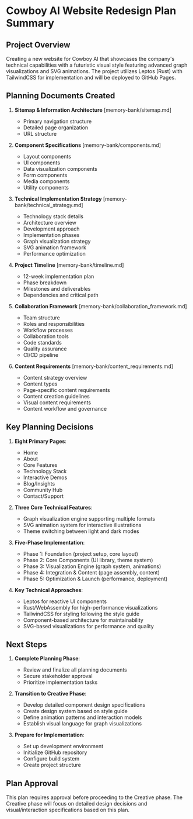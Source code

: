 # Cowboy AI Website Redesign Plan Summary

## Project Overview
Creating a new website for Cowboy AI that showcases the company's technical capabilities with a futuristic visual style featuring advanced graph visualizations and SVG animations. The project utilizes Leptos (Rust) with TailwindCSS for implementation and will be deployed to GitHub Pages.

## Planning Documents Created

1. **Sitemap & Information Architecture** [memory-bank/sitemap.md]
   - Primary navigation structure
   - Detailed page organization
   - URL structure

2. **Component Specifications** [memory-bank/components.md]
   - Layout components
   - UI components
   - Data visualization components
   - Form components
   - Media components
   - Utility components

3. **Technical Implementation Strategy** [memory-bank/technical_strategy.md]
   - Technology stack details
   - Architecture overview
   - Development approach
   - Implementation phases
   - Graph visualization strategy
   - SVG animation framework
   - Performance optimization

4. **Project Timeline** [memory-bank/timeline.md]
   - 12-week implementation plan
   - Phase breakdown
   - Milestones and deliverables
   - Dependencies and critical path

5. **Collaboration Framework** [memory-bank/collaboration_framework.md]
   - Team structure
   - Roles and responsibilities
   - Workflow processes
   - Collaboration tools
   - Code standards
   - Quality assurance
   - CI/CD pipeline

6. **Content Requirements** [memory-bank/content_requirements.md]
   - Content strategy overview
   - Content types
   - Page-specific content requirements
   - Content creation guidelines
   - Visual content requirements
   - Content workflow and governance

## Key Planning Decisions

1. **Eight Primary Pages**:
   - Home
   - About
   - Core Features
   - Technology Stack
   - Interactive Demos
   - Blog/Insights
   - Community Hub
   - Contact/Support

2. **Three Core Technical Features**:
   - Graph visualization engine supporting multiple formats
   - SVG animation system for interactive illustrations
   - Theme switching between light and dark modes

3. **Five-Phase Implementation**:
   - Phase 1: Foundation (project setup, core layout)
   - Phase 2: Core Components (UI library, theme system)
   - Phase 3: Visualization Engine (graph system, animations)
   - Phase 4: Integration & Content (page assembly, content)
   - Phase 5: Optimization & Launch (performance, deployment)

4. **Key Technical Approaches**:
   - Leptos for reactive UI components
   - Rust/WebAssembly for high-performance visualizations
   - TailwindCSS for styling following the style guide
   - Component-based architecture for maintainability
   - SVG-based visualizations for performance and quality

## Next Steps

1. **Complete Planning Phase**:
   - Review and finalize all planning documents
   - Secure stakeholder approval
   - Prioritize implementation tasks

2. **Transition to Creative Phase**:
   - Develop detailed component design specifications
   - Create design system based on style guide
   - Define animation patterns and interaction models
   - Establish visual language for graph visualizations

3. **Prepare for Implementation**:
   - Set up development environment
   - Initialize GitHub repository
   - Configure build system
   - Create project structure

## Plan Approval
This plan requires approval before proceeding to the Creative phase. The Creative phase will focus on detailed design decisions and visual/interaction specifications based on this plan. 